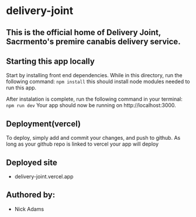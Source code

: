 # delivery-joint

## This is the official home of Delivery Joint, Sacrmento's premire canabis delivery service.

## Starting this app locally
Start by installing front end dependencies. While in this directory, run the following command:
``
npm install
``
this should install node modules needed to run this app.

After instalation is complete, run the following command in your terminal:
``
npm run dev
``
Your app should now be running on http://localhost:3000.

## Deployment(vercel)
To deploy, simply add and commit your changes, and push to github. As long as your github repo is linked to
vercel your app will deploy

## Deployed site
* delivery-joint.vercel.app

## Authored by:
* Nick Adams
